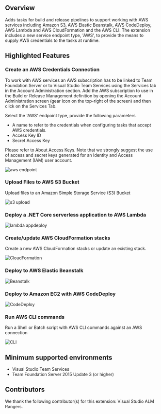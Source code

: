 ## Overview
Adds tasks for build and release pipelines to support working with AWS services including Amazon S3, AWS Elastic Beanstalk, AWS CodeDeploy, AWS Lambda and AWS CloudFormation and the AWS CLI. The extension includes a new service endpoint type, 'AWS', to provide the means to supply AWS credentials to the tasks at runtime.

## Highlighted Features
### Create an AWS Credentials Connection
To work with AWS services an AWS subscription has to be linked to Team Foundation Server or to Visual Studio Team Services using the Services tab in the Account Administration section. Add the AWS subscription to use in the Build or Release Management definition by opening the Account Administration screen (gear icon on the top-right of the screen) and then click on the Services Tab.

Select the 'AWS' endpoint type, provide the following parameters
- A name to refer to the credentials when configuring tasks that accept AWS credentials.
- Access Key ID
- Secret Access Key

Please refer to [About Access Keys](https://aws.amazon.com/developers/access-keys/). Note that we strongly suggest the use of access and secret keys generated for an Identity and Access Management (IAM) user account.

![aws endpoint](images/AWSEndpoint.png)

### Upload Files to AWS S3 Bucket

Upload files to an Amazon Simple Storage Service (S3) Bucket

![s3 upload](images/AWSFileUpload.png)

### Deploy a .NET Core serverless application to AWS Lambda

![lambda appdeploy](images/AWSLambdaDeploy.png)

### Create/update AWS CloudFormation stacks

Create a new AWS CloudFormation stacks or update an existing stack.

![CloudFormation](images/AWSCloudFormation.png)

### Deploy to AWS Elastic Beanstalk

![Beanstalk](images/AWSElasticBeanstalk.png)

### Deploy to Amazon EC2 with AWS CodeDeploy

![CodeDeploy](images/AWSCodeDeploy.png)

### Run AWS CLI commands

Run a Shell or Batch script with AWS CLI commands against an AWS connection

![CLI](images/AWSCLI.png)

## Minimum supported environments
- Visual Studio Team Services
- Team Foundation Server 2015 Update 3 (or higher)

## Contributors
We thank the following contributor(s) for this extension: Visual Studio ALM Rangers.
